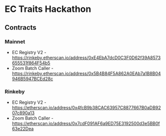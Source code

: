 # EC Traits Hackathon

## Contracts
### Mainnet
- EC Registry V2 - https://rinkeby.etherscan.io/address/0xE4EbA7dcD0C3F0D62f39A8573655531f864F54b5
- Zoom Batch Caller - https://rinkeby.etherscan.io/address/0x5B4B84F5A862A0EAb7a1B8B04946B5947BCEd28c


### Rinkeby
- EC Registry V2 - https://etherscan.io/address/0x4fcB9b38CAC63957C8877667B0aDB9207c890a13
- Zoom Batch Caller - https://etherscan.io/address/0x7cdF091AF6a9ED75E3192500d3e5BB0f63e22Dea


